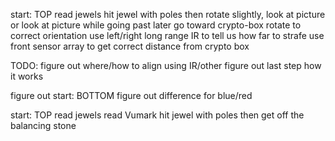 start: TOP
read jewels
hit jewel with poles
then
	rotate slightly, look at picture
	or look at picture while going past later
go toward crypto-box
rotate to correct orientation
use left/right long range IR to tell us how far to strafe
use front sensor array to get correct distance from crypto box

TODO:
figure out where/how to align using IR/other
figure out last step how it works

figure out start: BOTTOM
figure out difference for blue/red


start: TOP
read jewels
read Vumark
hit jewel with poles
then
	get off the balancing stone